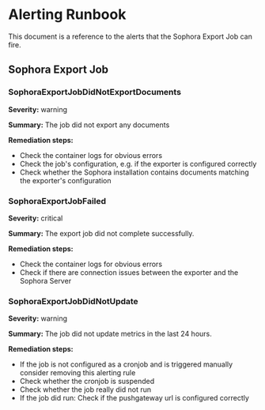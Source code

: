# Alerting Runbook

This document is a reference to the alerts that the Sophora Export Job can fire.

## Sophora Export Job

### SophoraExportJobDidNotExportDocuments
**Severity:** warning

**Summary:** The job did not export any documents

**Remediation steps:**

* Check the container logs for obvious errors
* Check the job's configuration, e.g. if the exporter is configured correctly
* Check whether the Sophora installation contains documents matching the exporter's configuration

### SophoraExportJobFailed
**Severity:** critical

**Summary:** The export job did not complete successfully.

**Remediation steps:**

* Check the container logs for obvious errors
* Check if there are connection issues between the exporter and the Sophora Server

### SophoraExportJobDidNotUpdate
**Severity:** warning

**Summary:** The job did not update metrics in the last 24 hours.

**Remediation steps:**

* If the job is not configured as a cronjob and is triggered manually consider removing this alerting rule
* Check whether the cronjob is suspended
* Check whether the job really did not run
* If the job did run: Check if the pushgateway url is configured correctly

